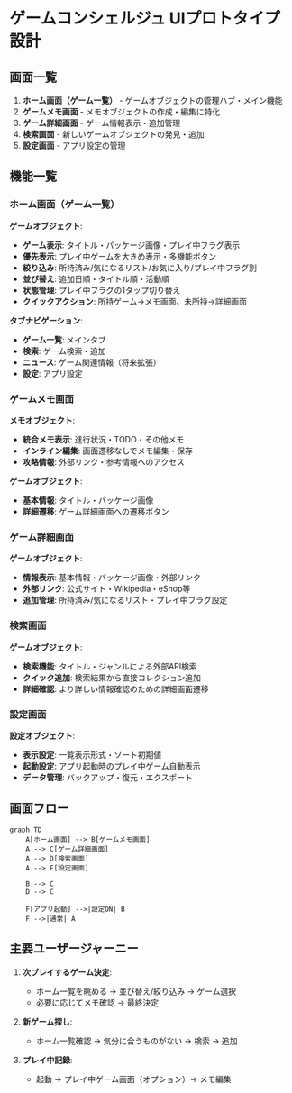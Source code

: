 # ゲームコンシェルジュ UIプロトタイプ設計

## 画面一覧
1. **ホーム画面（ゲーム一覧）** - ゲームオブジェクトの管理ハブ・メイン機能
2. **ゲームメモ画面** - メモオブジェクトの作成・編集に特化
3. **ゲーム詳細画面** - ゲーム情報表示・追加管理
4. **検索画面** - 新しいゲームオブジェクトの発見・追加
5. **設定画面** - アプリ設定の管理

## 機能一覧

### ホーム画面（ゲーム一覧）
**ゲームオブジェクト**:
- **ゲーム表示**: タイトル・パッケージ画像・プレイ中フラグ表示
- **優先表示**: プレイ中ゲームを大きめ表示・多機能ボタン
- **絞り込み**: 所持済み/気になるリスト/お気に入り/プレイ中フラグ別
- **並び替え**: 追加日順・タイトル順・活動順
- **状態管理**: プレイ中フラグの1タップ切り替え
- **クイックアクション**: 所持ゲーム→メモ画面、未所持→詳細画面

**タブナビゲーション**:
- **ゲーム一覧**: メインタブ
- **検索**: ゲーム検索・追加
- **ニュース**: ゲーム関連情報（将来拡張）
- **設定**: アプリ設定

### ゲームメモ画面
**メモオブジェクト**:
- **統合メモ表示**: 進行状況・TODO・その他メモ
- **インライン編集**: 画面遷移なしでメモ編集・保存
- **攻略情報**: 外部リンク・参考情報へのアクセス

**ゲームオブジェクト**:
- **基本情報**: タイトル・パッケージ画像
- **詳細遷移**: ゲーム詳細画面への遷移ボタン

### ゲーム詳細画面
**ゲームオブジェクト**:
- **情報表示**: 基本情報・パッケージ画像・外部リンク
- **外部リンク**: 公式サイト・Wikipedia・eShop等
- **追加管理**: 所持済み/気になるリスト・プレイ中フラグ設定

### 検索画面
**ゲームオブジェクト**:
- **検索機能**: タイトル・ジャンルによる外部API検索
- **クイック追加**: 検索結果から直接コレクション追加
- **詳細確認**: より詳しい情報確認のための詳細画面遷移

### 設定画面
**設定オブジェクト**:
- **表示設定**: 一覧表示形式・ソート初期値
- **起動設定**: アプリ起動時のプレイ中ゲーム自動表示
- **データ管理**: バックアップ・復元・エクスポート

## 画面フロー
```mermaid
graph TD
    A[ホーム画面] --> B[ゲームメモ画面]
    A --> C[ゲーム詳細画面] 
    A --> D[検索画面]
    A --> E[設定画面]
    
    B --> C
    D --> C
    
    F[アプリ起動] -->|設定ON| B
    F -->|通常| A
```

## 主要ユーザージャーニー

1. **次プレイするゲーム決定**: 
   - ホーム一覧を眺める → 並び替え/絞り込み → ゲーム選択
   - 必要に応じてメモ確認 → 最終決定

2. **新ゲーム探し**:
   - ホーム一覧確認 → 気分に合うものがない → 検索 → 追加

3. **プレイ中記録**: 
   - 起動 → プレイ中ゲーム画面（オプション）→ メモ編集